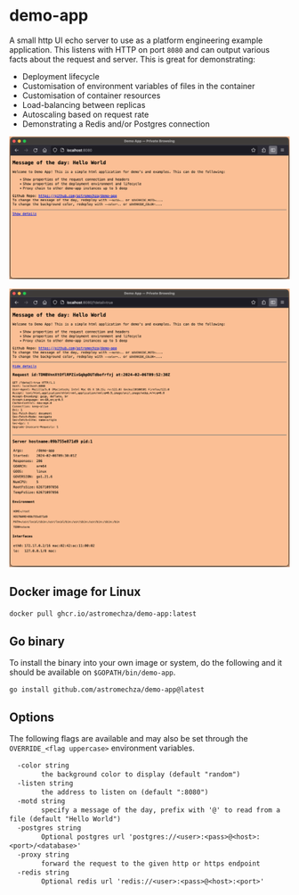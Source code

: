 # demo-app

A small http UI echo server to use as a platform engineering example application. This listens with HTTP on port `8080`
and can output various facts about the request and server. This is great for demonstrating:

- Deployment lifecycle
- Customisation of environment variables of files in the container
- Customisation of container resources
- Load-balancing between replicas
- Autoscaling based on request rate
- Demonstrating a Redis and/or Postgres connection

![screenshot of demo-app](./screenshot.png)

![screenshot of demo-app with extra details](./screenshot_with_details.png)

## Docker image for Linux

```sh
docker pull ghcr.io/astromechza/demo-app:latest
```

## Go binary

To install the binary into your own image or system, do the following and it should be available on `$GOPATH/bin/demo-app`.

```
go install github.com/astromechza/demo-app@latest
```

## Options

The following flags are available and may also be set through the `OVERRIDE_<flag uppercase>` environment variables.

```
  -color string
    	the background color to display (default "random")
  -listen string
    	the address to listen on (default ":8080")
  -motd string
    	specify a message of the day, prefix with '@' to read from a file (default "Hello World")
  -postgres string
    	Optional postgres url 'postgres://<user>:<pass>@<host>:<port>/<database>'
  -proxy string
    	forward the request to the given http or https endpoint
  -redis string
    	Optional redis url 'redis://<user>:<pass>@<host>:<port>'
```
